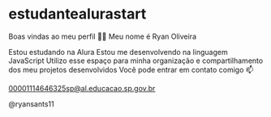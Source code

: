 # estudantealurastart
Boas vindas ao meu perfil 💙💙
Meu nome é Ryan Oliveira

Estou estudando na Alura
Estou me desenvolvendo na linguagem JavaScript
Utilizo esse espaço para minha organização e compartilhamento dos meu projetos desenvolvidos
Você pode entrar em contato comigo 📫

00001114646325sp@al.educacao.sp.gov.br

@ryansants11
